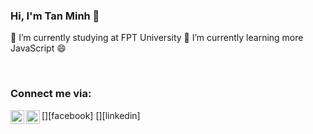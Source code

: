 ### Hi, I'm Tan Minh 👋
🔭 I’m currently studying at FPT University
🌱 I’m currently learning more JavaScript
😄 

<br />

### Connect me via:

[<img align="left" alt="Facebook" width="22px" src="https://www.facebook.com/zes.minh.1" />][facebook]
[<img align="left" alt="LinkedIn" width="22px" src="https://www.linkedin.com/in/minh-duong-tan-646536214/" />][linkedin]
